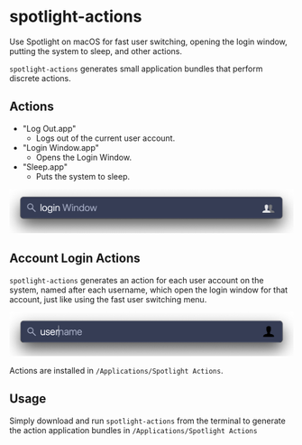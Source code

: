 # spotlight-actions

Use Spotlight on macOS for fast user switching, opening the login window, putting the system to sleep, and other actions.

`spotlight-actions` generates small application bundles that perform discrete actions.

## Actions

- "Log Out.app"
    - Logs out of the current user account.
- "Login Window.app"
    - Opens the Login Window.
- "Sleep.app"
    - Puts the system to sleep.

![Login Window Example](https://raw.githubusercontent.com/alphabetum/spotlight-actions/master/screenshots/login%20window.png)

## Account Login Actions

`spotlight-actions` generates an action for each user account on the system, named after each username, which open the login window for that account, just like using the fast user switching menu.

![Spotlight Username Example](https://raw.githubusercontent.com/alphabetum/spotlight-actions/master/screenshots/username.png)

Actions are installed in `/Applications/Spotlight Actions`.

## Usage

Simply download and run `spotlight-actions` from the terminal to generate the action application bundles in `/Applications/Spotlight Actions`
